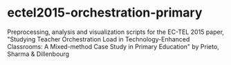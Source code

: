 # ectel2015-orchestration-primary
Preprocessing, analysis and visualization scripts for the EC-TEL 2015 paper, "Studying Teacher Orchestration Load in Technology-Enhanced Classrooms: A Mixed-method Case Study in Primary Education" by Prieto, Sharma &amp; Dillenbourg
